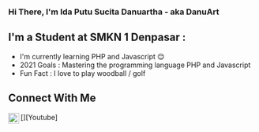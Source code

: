 ### Hi There, I'm Ida Putu Sucita Danuartha - aka DanuArt

## I'm a Student at SMKN 1 Denpasar :
- I'm currently learning PHP and Javascript 😌
- 2021 Goals : Mastering the programming language PHP and Javascript
- Fun Fact : I love to play woodball / golf

## Connect With Me

[<img align="left" alt="instagram" width="22px" src="https://cdn.jsdelivr.net/npm/simple-icons@v3/icons/youtube.svg">][Youtube]
